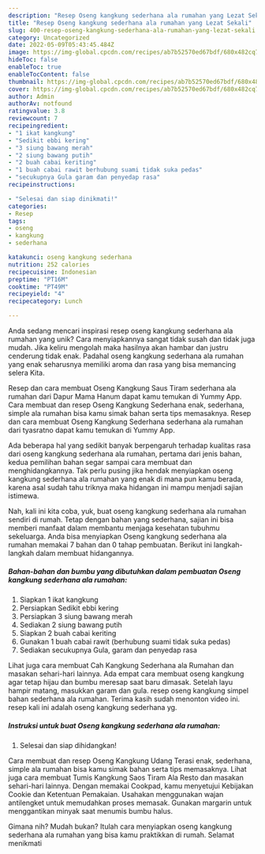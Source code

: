 ```yaml
---
description: "Resep Oseng kangkung sederhana ala rumahan yang Lezat Sekali"
title: "Resep Oseng kangkung sederhana ala rumahan yang Lezat Sekali"
slug: 400-resep-oseng-kangkung-sederhana-ala-rumahan-yang-lezat-sekali
category: Uncategorized
date: 2022-05-09T05:43:45.484Z
image: https://img-global.cpcdn.com/recipes/ab7b52570ed67bdf/680x482cq70/oseng-kangkung-sederhana-ala-rumahan-foto-resep-utama.jpg
hideToc: false
enableToc: true
enableTocContent: false
thumbnail: https://img-global.cpcdn.com/recipes/ab7b52570ed67bdf/680x482cq70/oseng-kangkung-sederhana-ala-rumahan-foto-resep-utama.jpg
cover: https://img-global.cpcdn.com/recipes/ab7b52570ed67bdf/680x482cq70/oseng-kangkung-sederhana-ala-rumahan-foto-resep-utama.jpg
author: Admin
authorAv: notfound
ratingvalue: 3.8
reviewcount: 7
recipeingredient:
- "1 ikat kangkung"
- "Sedikit ebbi kering"
- "3 siung bawang merah"
- "2 siung bawang putih"
- "2 buah cabai keriting"
- "1 buah cabai rawit berhubung suami tidak suka pedas"
- "secukupnya Gula garam dan penyedap rasa"
recipeinstructions:

- "Selesai dan siap dinikmati!"
categories:
- Resep
tags:
- oseng
- kangkung
- sederhana

katakunci: oseng kangkung sederhana 
nutrition: 252 calories
recipecuisine: Indonesian
preptime: "PT16M"
cooktime: "PT49M"
recipeyield: "4"
recipecategory: Lunch

---
```





Anda sedang mencari inspirasi resep oseng kangkung sederhana ala rumahan yang unik? Cara menyiapkannya sangat tidak susah dan tidak juga mudah. Jika keliru mengolah maka hasilnya akan hambar dan justru cenderung tidak enak. Padahal oseng kangkung sederhana ala rumahan yang enak seharusnya memiliki aroma dan rasa yang bisa memancing selera Kita.





Resep dan cara membuat Oseng Kangkung Saus Tiram sederhana ala rumahan dari Dapur Mama Hanum dapat kamu temukan di Yummy App. Cara membuat dan resep Oseng Kangkung Sederhana enak, sederhana, simple ala rumahan bisa kamu simak bahan serta tips memasaknya. Resep dan cara membuat Oseng Kangkung Sederhana sederhana ala rumahan dari tyasratno dapat kamu temukan di Yummy App.

Ada beberapa hal yang sedikit banyak berpengaruh terhadap kualitas rasa dari oseng kangkung sederhana ala rumahan, pertama dari jenis bahan, kedua pemilihan bahan segar sampai cara membuat dan menghidangkannya. Tak perlu pusing jika hendak menyiapkan oseng kangkung sederhana ala rumahan yang enak di mana pun kamu berada, karena asal sudah tahu triknya maka hidangan ini mampu menjadi sajian istimewa.






Nah, kali ini kita coba, yuk, buat oseng kangkung sederhana ala rumahan sendiri di rumah. Tetap dengan bahan yang sederhana, sajian ini bisa memberi manfaat dalam membantu menjaga kesehatan tubuhmu sekeluarga. Anda bisa menyiapkan Oseng kangkung sederhana ala rumahan memakai 7 bahan dan 0 tahap pembuatan. Berikut ini langkah-langkah dalam membuat hidangannya.

<!--inarticleads1-->

##### Bahan-bahan dan bumbu yang dibutuhkan dalam pembuatan Oseng kangkung sederhana ala rumahan:

1. Siapkan 1 ikat kangkung
1. Persiapkan Sedikit ebbi kering
1. Persiapkan 3 siung bawang merah
1. Sediakan 2 siung bawang putih
1. Siapkan 2 buah cabai keriting
1. Gunakan 1 buah cabai rawit (berhubung suami tidak suka pedas)
1. Sediakan secukupnya Gula, garam dan penyedap rasa


Lihat juga cara membuat Cah Kangkung Sederhana ala Rumahan dan masakan sehari-hari lainnya. Ada empat cara membuat oseng kangkung agar tetap hijau dan bumbu meresap saat baru dimasak. Setelah layu hampir matang, masukkan garam dan gula. resep oseng kangkung simpel bahan sederhana ala rumahan. Terima kasih sudah menonton video ini. resep kali ini adalah oseng kangkung sederhana yg. 

<!--inarticleads2-->

##### Instruksi untuk buat Oseng kangkung sederhana ala rumahan:


1. Selesai dan siap dihidangkan!

Cara membuat dan resep Oseng Kangkung Udang Terasi enak, sederhana, simple ala rumahan bisa kamu simak bahan serta tips memasaknya. Lihat juga cara membuat Tumis Kangkung Saos Tiram Ala Resto dan masakan sehari-hari lainnya. Dengan memakai Cookpad, kamu menyetujui Kebijakan Cookie dan Ketentuan Pemakaian. Usahakan menggunakan wajan antilengket untuk memudahkan proses memasak. Gunakan margarin untuk menggantikan minyak saat menumis bumbu halus. 

Gimana nih? Mudah bukan? Itulah cara menyiapkan oseng kangkung sederhana ala rumahan yang bisa kamu praktikkan di rumah. Selamat menikmati

